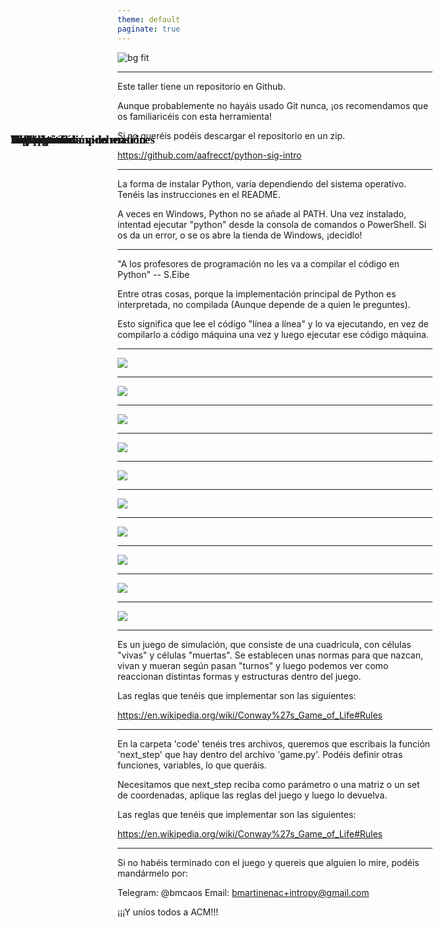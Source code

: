 ```yaml
---
theme: default
paginate: true
---
```


<style>
@import url('https://fonts.googleapis.com/css2?family=Zilla+Slab:wght@400;500;600&display=swap');
h1 {
    position: absolute !important;
    font-family: 'Zilla Slab', serif;
    font-size: 1.4em;
    top: 6%;
    left: 6%;
}
</style> 


![bg fit](./img/banner.svg)

---

# Introducción

Este taller tiene un repositorio en Github.

Aunque probablemente no hayáis usado Git nunca, ¡os recomendamos que os familiaricéis con esta herramienta!

Si no queréis podéis descargar el repositorio en un zip.

https://github.com/aafrecct/python-sig-intro

---

# Instalación

La forma de instalar Python, varía dependiendo del sistema operativo. Tenéis las instrucciones en el README.

A veces en Windows, Python no se añade al PATH. Una vez instalado, intentad ejecutar "python" desde la consola de comandos o PowerShell. Si os da un error, o se os abre la tienda de Windows, ¡decidlo!

---

# Intérprete

"A los profesores de programación no les va a compilar el código en Python" -- S.Eibe

Entre otras cosas, porque la implementación principal de Python es interpretada, no compilada (Aunque depende de a quien le preguntes).

Esto significa que lee el código "línea a línea" y lo va ejecutando, en vez de compilarlo a código máquina una vez y luego ejecutar ese código máquina.

---

# Tipos

![](./img/types.svg)

---

# Hello World

![](./img/if-world.svg) 

---

# Listas

![](./img/for-world.svg) 

---

# Listas por comprehensión

![](./img/list-comp.svg) 

---

# Representación de matrices
![](./img/matrix.svg)

---

# Diccionarios

![](./img/dict-games.svg) 

---

# Tuplas

![](./img/tuples-gens.svg) 

---

# Sets

![](./img/sets-linebreaks.svg) 

---

# Funciones
![](./img/functions.svg)

---

# PIP pip

![](./img/pip.svg)

---

# El juego de la vida

Es un juego de simulación, que consiste de una cuadricula, con células "vivas" y células "muertas".
Se establecen unas normas para que nazcan, vivan y mueran según pasan "turnos" y luego podemos ver como reaccionan distintas formas y estructuras dentro del juego.

Las reglas que tenéis que implementar son las siguientes:

https://en.wikipedia.org/wiki/Conway%27s_Game_of_Life#Rules

---

# El juego de la vida

En la carpeta 'code' tenéis tres archivos, queremos que escribais la función 'next_step' que hay dentro del archivo 'game.py'. Podéis definir otras funciones, variables, lo que queráis.

Necesitamos que next_step reciba como parámetro o una matriz o un set de coordenadas, aplique las reglas del juego y luego lo devuelva.

Las reglas que tenéis que implementar son las siguientes:

https://en.wikipedia.org/wiki/Conway%27s_Game_of_Life#Rules

---

# Contacto

Si no habéis terminado con el juego y quereis que alguien lo mire, podéis mandármelo por:

Telegram: @bmcaos
Email: bmartinenac+intropy@gmail.com

¡¡¡Y uníos todos a ACM!!! 
